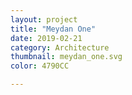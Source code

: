 ```yaml
---
layout: project
title: "Meydan One"
date: 2019-02-21
category: Architecture
thumbnail: meydan_one.svg
color: 4790CC

---
```

